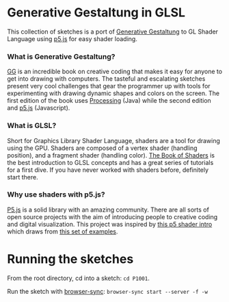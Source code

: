 # Generative Gestaltung in GLSL

This collection of sketches is a port of [Generative Gestaltung](https://www.amazon.com/Generative-Design-Visualize-Program-JavaScript/dp/1616897589/ref=pd_lpo_14_t_0/139-7050311-6114905?_encoding=UTF8&pd_rd_i=1616897589&pd_rd_r=2ad6ac94-860d-4f98-978f-190521263a9b&pd_rd_w=oYe0w&pd_rd_wg=Np8bH&pf_rd_p=7b36d496-f366-4631-94d3-61b87b52511b&pf_rd_r=QZ4CXZ81D04M6GBN45CK&psc=1&refRID=QZ4CXZ81D04M6GBN45CK) 
to GL Shader Language using [p5.js](https://github.com/processing/p5.js) for easy shader loading.

### What is Generative Gestaltung?

[GG](https://www.amazon.com/Generative-Design-Visualize-Program-JavaScript/dp/1616897589/ref=pd_lpo_14_t_0/139-7050311-6114905?_encoding=UTF8&pd_rd_i=1616897589&pd_rd_r=2ad6ac94-860d-4f98-978f-190521263a9b&pd_rd_w=oYe0w&pd_rd_wg=Np8bH&pf_rd_p=7b36d496-f366-4631-94d3-61b87b52511b&pf_rd_r=QZ4CXZ81D04M6GBN45CK&psc=1&refRID=QZ4CXZ81D04M6GBN45CK) 
is an incredible book on creative coding that makes it easy for anyone to get into drawing with computers.
The tasteful and escalating sketches present very cool challenges that gear the programmer
up with tools for experimenting with drawing dynamic shapes and colors on the screen. The first edition
of the book uses [Processing](https://github.com/processing/processing4) (Java) while the second edition
and [p5.js](https://github.com/processing/p5.js) (Javascript).

### What is GLSL?

Short for Graphics Library Shader Language, shaders are a tool for drawing using the GPU. Shaders are composed
of a vertex shader (handling position), and a fragment shader (handling color). [The Book of Shaders](https://thebookofshaders.com/01/) 
is the best introduction to GLSL concepts and has a great series of tutorials for a first dive. If you have never
worked with shaders before, definitely start there.

### Why use shaders with p5.js?

[P5.js](https://github.com/processing/p5.js) is a solid library with an amazing community. There are all sorts of open source projects
with the aim of introducing people to creative coding and digital visualization. This project was inspired by [this p5 shader intro](https://itp-xstory.github.io/p5js-shaders/#/./docs/continue-learning)
which draws from [this set of examples](https://itp-xstory.github.io/p5js-shaders/#/./docs/continue-learning).

# Running the sketches
From the root directory, cd into a sketch: `cd P1001`.

Run the sketch with [browser-sync](https://www.browsersync.io/): `browser-sync start --server -f -w`





